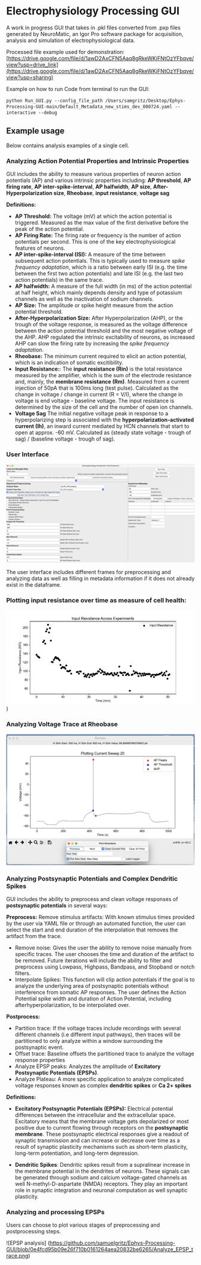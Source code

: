 # Electrophysiology Processing GUI 

A work in progress GUI that takes in .pkl files converted from .pxp files generated by NeuroMatic, an Igor Pro software package for acquisition, analysis and simulation of electrophysiological data. 

Processed file example used for demonstration: [https://drive.google.com/file/d/1awD2AxCFN5Aaq8gRkeWKjFNtOzYFbqve/view?usp=drive_link](https://drive.google.com/file/d/1awD2AxCFN5Aaq8gRkeWKjFNtOzYFbqve/view?usp=sharing) 

Example on how to run Code from terminal to run the GUI:

```
python Run_GUI.py --config_file_path /Users/samgritz/Desktop/Ephys-Processing-GUI-main/Default_Metadata_new_stims_dev_080724.yaml --interactive --debug

```

## Example usage

Below contains analysis examples of a single cell. 

### Analyzing Action Potential Properties and Intrinsic Properties
GUI includes the ability to measure various properties of neuron action potentials (AP) and various intrinsic properties including: **AP threshold**, **AP firing rate**, **AP inter-spike-interval**, **AP halfwidth**, **AP size**, **After-Hyperpolarization size**, **Rheobase**, **input resistance**, **voltage sag**

**Definitions:**
- **AP Threshold:** The voltage (mV) at which the action potential is triggered. Measured as the max value of the first derivative before the peak of the action potential.
- **AP Firing Rate:** The firing rate or frequency is the number of action potentials per second. This is one of the key electrophysiological features of neurons.
- **AP inter-spike-interval (ISI):** A measure of the time between subsequent action potentials. This is typically used to measure _spike frequency adaptation_, which is a ratio between early ISI (e.g. the time between the first two action potentials) and late ISI (e.g. the last two action potentials) in the same trace.
- **AP halfwidth:** A measure of the full width (in ms) of the action potential at half height, which mainly depends density and type of potassium channels as well as the inactivation of sodium channels.
- **AP Size:** The amplitude or spike height measure from the action potential threshold.
- **After-Hyperpolarization Size:** After Hyperpolarization (AHP), or the trough of the voltage response, is measured as the voltage difference between the action potential threshold and the most negative voltage of the AHP. AHP regulated the intrinsic excitability of neurons, as increased AHP can slow the firing rate by increasing the _spike frequency adaptation_.
-  **Rheobase:** The minimum current required to elicit an action potential, which is an indication of somatic excitibility.
-  **Input Resistance:**: The **input resistance (Rin)** is the total resistance measured by the amplifier, which is the sum of the electrode resistance and, mainly, the **membrane resistance (Rm)**. Measured from a current injection of 50pA that is 100ms long (test pulse). Calculated as the change in voltage / change in current (R = V/I), where the change in voltage is end voltage - baseline voltage.
The input resistance is determined by the size of the cell and the number of open ion channels.
- **Voltage Sag** The initial negative voltage peak in response to a hyperpolarizing step is associated with the **hyperpolarization-activated current (Ih)**, an inward current mediated by HCN channels that start to open at approx. -60 mV. Calculated as (steady state voltage - trough of sag) / (baseline voltage - trough of sag).

### User Interface

![Using the GUI for processing](https://github.com/samuelgritz/Ephys-Processing-GUI/blob/32c9e5f577f55790a3f1e629e932e2e75185d693/User_Interface_GUI.png)

The user interface includes different frames for preprocessing and analyzing data as well as filling in metadata information if it does not already exist in the dataframe. 

### Plotting input resistance over time as measure of cell health:

![Plotting Input resistance across time in a single cell](https://github.com/samuelgritz/Ephys-Processing-GUI/blob/main/07022024_c2_BTSP_inp_res.png))

### Analyzing Voltage Trace at Rheobase

![Rheobase AP properties](https://github.com/samuelgritz/Ephys-Processing-GUI/blob/aee9aadf616171c8a3a273c90028d0259f1a1ddf/Analyze_Rheobase.png)

### Analyzing Postsynaptic Potentials and Complex Dendritic Spikes
GUI includes the ability to preprocess and clean voltage responses of **postsynaptic potentials** in several ways:

**Preprocess:**
Remove stimulus artifacts: With known stimulus times provided by the user via YAML file or through an automated function, the user can select the start and end duration of the interpolation that removes the artifact from the trace. 
- Remove noise: Gives the user the ability to remove noise manually from specific traces. The user chooses the time and duration of the artifact to be removed. Future iterations will include the ability to filter and preprocess using Lowpass, Highpass, 
Bandpass, and Stopband or notch filters.
- Interpolate Spikes: This function will clip action potentials if the goal is to analyze the underlying area of postsynaptic potentials without interference from somatic AP responses. The user defines the Action Potential spike width and duration of Action Potential, including afterhyperpolarization, to be interpolated over. 
  
**Postprocess:**
  - Partition trace: If the voltage traces include recordings with several different channels (i.e different input pathways), then traces will be partitioned to only analyze within a window surrounding the postsynaptic event.
  - Offset trace: Baseline offsets the partitioned trace to analyze the voltage response properties
  - Analyze EPSP peaks: Analyzes the amplitude of **Excitatory Postsynaptic Potentials (EPSPs)**.
  - Analyze Plateau: A more specific application to analyze complicated voltage responses known as complex **dendritic spikes** or **Ca 2+ spikes**

**Definitions:**
- **Excitatory Postsynaptic Potentials (EPSPs):** Electrical potential differences between the intracellular and the extracellular space. Excitatory means that the membrane voltage gets depolarized or most positive due to current flowing through receptors on the **postsynaptic membrane**. These postsynaptic electrical responses give a readout of synaptic transmission and can increase or decrease over time as a result of synaptic plasticity mechanisms such as short-term plasticity, long-term potentiation, and long-term depression.

- **Dendritic Spikes**: Dendritic spikes result from a supralinear increase in the membrane potential in the dendrites of neurons. These signals can be generated through sodium and calcium voltage-gated channels as well N-methyl-D-aspartate (NMDA) receptors. They play an important role in synaptic integration and neuronal computation as well synaptic plasticity.

### Analyzing and processing EPSPs

Users can choose to plot various stages of preprocessing and postprocessing steps. 

![EPSP analysis] (https://github.com/samuelgritz/Ephys-Processing-GUI/blob/0e4fcd95b09e26f710b0161264aea20832be6265/Analyze_EPSP_trace.png)



  















